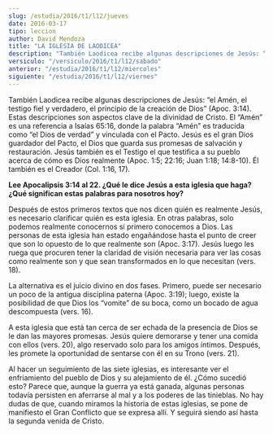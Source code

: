 ```yaml
---
slug: /estudia/2016/t1/l12/jueves
date: 2016-03-17
tipo: leccion
author: David Mendoza
title: "LA IGLESIA DE LAODICEA"
description: "También Laodicea recibe algunas descripciones de Jesús: “el Amén, el testigo  fiel y verdadero, el principio de la creación de Dios” (Apoc. 3:14). Estas  descripciones son aspectos clave de la divinidad de Cristo. El “Amén” es una  referencia a Isaías 65:16, donde la palabra “..."
versiculo: "/versiculo/2016/t1/l12/sabado"
anterior: "/estudia/2016/t1/l12/miercoles"
siguiente: "/estudia/2016/t1/l12/viernes"
---
```


También Laodicea recibe algunas descripciones de Jesús: “el Amén, el testigo fiel y verdadero, el principio de la creación de Dios” (Apoc. 3:14). Estas descripciones son aspectos clave de la divinidad de Cristo. El “Amén” es una referencia a Isaías 65:16, donde la palabra “Amén” es traducida como “el Dios de verdad” y vinculada con el Pacto. Jesús es el gran Dios guardador del Pacto, el Dios que guarda sus promesas de salvación y restauración. Jesús también es el Testigo el que testifica a su pueblo acerca de cómo es Dios realmente (Apoc. 1:5; 22:16; Juan 1:18; 14:8-10). Él también es el Creador (Col. 1:16, 17).

**Lee Apocalipsis 3:14 al 22. ¿Qué le dice Jesús a esta iglesia que haga? ¿Qué significan estas palabras para nosotros hoy?**

Después de estos primeros textos que nos dicen quién es realmente Jesús, es necesario clarificar quién es esta iglesia. En otras palabras, solo podemos realmente conocernos si primero conocemos a Dios. Las personas de esta iglesia han estado engañándose hasta el punto de creer que son lo opuesto de lo que realmente son (Apoc. 3:17). Jesús luego les ruega que procuren tener la claridad de visión necesaria para ver las cosas como realmente son y que sean transformados en lo que necesitan (vers. 18).

La alternativa es el juicio divino en dos fases. Primero, puede ser necesario un poco de la antigua disciplina paterna (Apoc. 3:19); luego, existe la posibilidad de que Dios los “vomite” de su boca, como un bocado de agua descompuesta (vers. 16).

A esta iglesia que está tan cerca de ser echada de la presencia de Dios se le dan las mayores promesas. Jesús quiere demorarse y tener una comida con ellos (vers. 20), algo reservado solo para los amigos íntimos. Después, les promete la oportunidad de sentarse con él en su Trono (vers. 21).

Al hacer un seguimiento de las siete iglesias, es interesante ver el enfriamiento del pueblo de Dios y su alejamiento de él. ¿Cómo sucedió esto? Parece que, aunque la guerra ya está ganada, algunas personas todavía persisten en aferrarse al mal y a los poderes de las tinieblas. No hay dudas de que, cuando miramos la historia de estas iglesias, se pone de manifiesto el Gran Conflicto que se expresa allí. Y seguirá siendo así hasta la segunda venida de Cristo.
